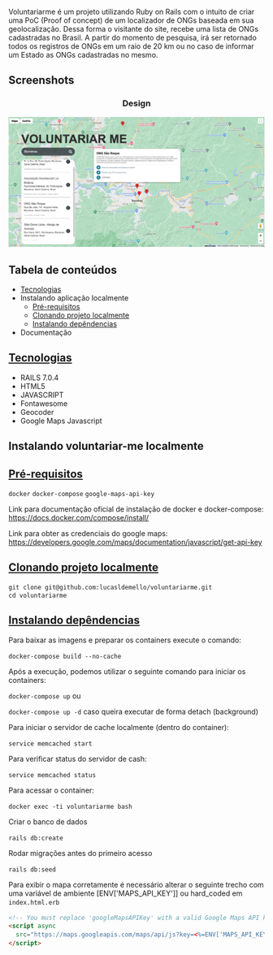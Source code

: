 <!-- Inserir descrição do projeto -->
Voluntariarme é um projeto utilizando Ruby on Rails com o intuito de criar uma PoC (Proof of concept) de um localizador de ONGs baseada em sua geolocalização. Dessa forma o visitante do site, recebe uma lista de ONGs cadastradas no Brasil. A partir do momento de pesquisa, irá ser retornado todos os registros de ONGs em um raio de 20 km ou no caso de informar um Estado as ONGs cadastradas no mesmo. 

## Screenshots
<p align="center">
    <h3 align="center">Design</h3>
    <img src="doc/home_search.png" alt="Design" />
</p>

Tabela de conteúdos
-----------
<!--ts-->
* [Tecnologias](#tecnologias)
* Instalando aplicação localmente
    * [Pré-requisitos](#prerequisites)
    * [Clonando projeto localmente](#clone)
    * [Instalando depêndencias](#install)
* Documentação
<!--te-->


<a href="tecnologias">Tecnologias</a>
-----------
* RAILS 7.0.4
* HTML5
* JAVASCRIPT
* Fontawesome
* Geocoder
* Google Maps Javascript 


Instalando voluntariar-me localmente
-----------

<a href="prerequisites">Pré-requisitos</a>
-----------
`docker`
`docker-compose`
`google-maps-api-key`


Link para documentação oficial de instalação de docker e docker-compose:
https://docs.docker.com/compose/install/

Link para obter as credenciais do google maps: https://developers.google.com/maps/documentation/javascript/get-api-key


<a href="clone">Clonando projeto localmente</a>
-----------

    git clone git@github.com:lucasldemello/voluntariarme.git
    cd voluntariarme

<a href="install">Instalando depêndencias</a>
-----------

Para baixar as imagens e preparar os containers execute o comando:

`docker-compose build --no-cache`

Após a execução, podemos utilizar o seguinte comando para iniciar os containers:

`docker-compose up` ou

`docker-compose up -d` caso queira executar de forma detach (background)

Para iniciar o servidor de cache localmente (dentro do container):

`service memcached start`

Para verificar status do servidor de cash:

`service memcached status`

Para acessar o container:

`docker exec -ti voluntariarme bash`

Criar o banco de dados

`rails db:create`

Rodar migrações antes do primeiro acesso

`rails db:seed`

Para exibir o mapa corretamente é necessário alterar o seguinte trecho com uma variável de ambiente [ENV['MAPS_API_KEY']] ou hard_coded em ```index.html.erb```
```html
<!-- You must replace 'googleMapsAPIKey' with a valid Google Maps API key in order to properly execute -->
<script async        
  src="https://maps.googleapis.com/maps/api/js?key=<%=ENV['MAPS_API_KEY']%>&callback=initMap">
</script>
```
